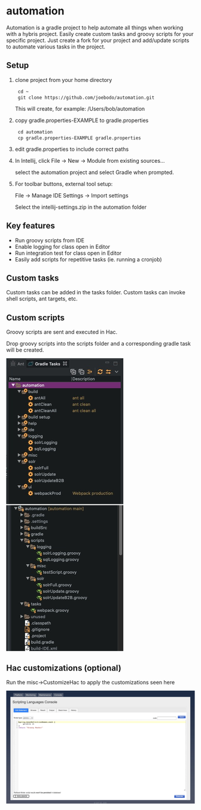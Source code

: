 # automation

Automation is a gradle project to help automate all things when working with a hybris project. Easily create custom tasks and groovy scripts for your specific project. Just create a fork for your project and add/update scripts to automate various tasks in the project.

## Setup
1. clone project from your home directory

		cd ~
		git clone https://github.com/joebodo/automation.git

   This will create, for example: /Users/bob/automation

2. copy gradle.properties-EXAMPLE to gradle.properties

		cd automation
		cp gradle.properties-EXAMPLE gradle.properties

3. edit gradle.properties to include correct paths

4. In Intellij, click File -> New -> Module from existing sources...

    select the automation project and select Gradle when prompted.

5. For toolbar buttons, external tool setup:

    File -> Manage IDE Settings -> Import settings

    Select the intellij-settings.zip in the automation folder

## Key features
* Run groovy scripts from IDE
* Enable logging for class open in Editor
* Run integration test for class open in Editor
* Easily add scripts for repetitive tasks  (ie. running a cronjob)

## Custom tasks
Custom tasks can be added in the tasks folder. Custom tasks can invoke shell scripts, ant targets, etc.

## Custom scripts
Groovy scripts are sent and executed in Hac.

Drop groovy scripts into the scripts folder and a corresponding gradle task will be created.

![Tasks](.assets/tasks.jpg) ![Scripts](.assets/scripts.jpg)

## Hac customizations (optional)
Run the misc->CustomizeHac to apply the customizations seen here

![Tasks](.assets/hac.jpg)
